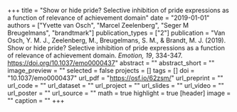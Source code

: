 +++
title = "Show or hide pride? Selective inhibition of pride expressions as a function of relevance of achievement domain"
date = "2019-01-01"
authors = ["Yvette van Osch", "Marcel Zeelenberg", "Seger M Breugelmans", "brandtmark"]
publication_types = ["2"]
publication = "Van Osch, Y. M. J., Zeelenberg, M., Breugelmans, S. M., & Brandt, M. J. (2019). Show or hide pride? Selective inhibition of pride expressions as a function of relevance of achievement domain. *Emotion, 19*, 334-347. https://doi.org/10.1037/emo0000437"
abstract = ""
abstract_short = ""
image_preview = ""
selected = false
projects = []
tags = []
doi = "10.1037/emo0000437"
url_pdf = "https://osf.io/62zsm/"
url_preprint = ""
url_code = ""
url_dataset = ""
url_project = ""
url_slides = ""
url_video = ""
url_poster = ""
url_source = ""
math = true
highlight = true
[header]
image = ""
caption = ""
+++
